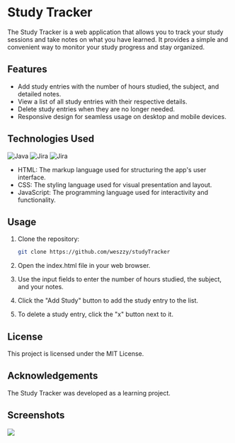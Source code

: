 # Study Tracker

The Study Tracker is a web application that allows you to track your study sessions and take notes on what you have learned. It provides a simple and convenient way to monitor your study progress and stay organized.

## Features

- Add study entries with the number of hours studied, the subject, and detailed notes.
- View a list of all study entries with their respective details.
- Delete study entries when they are no longer needed.
- Responsive design for seamless usage on desktop and mobile devices.

## Technologies Used

<div display: inline-block;>

<img alt="Java" src="https://img.shields.io/badge/HTML5-E34F26?style=for-the-badge&logo=html5&logoColor=white">


<img alt="Jira" src="https://img.shields.io/badge/CSS3-1572B6?style=for-the-badge&logo=css3&logoColor=white">

<img alt="Jira" src="https://img.shields.io/badge/JavaScript-F7DF1E?style=for-the-badge&logo=javascript&logoColor=black">



</div>

- HTML: The markup language used for structuring the app's user interface.
- CSS: The styling language used for visual presentation and layout.
- JavaScript: The programming language used for interactivity and functionality.

## Usage

1. Clone the repository:

   ```bash
   git clone https://github.com/weszzy/studyTracker


2. Open the index.html file in your web browser.

3. Use the input fields to enter the number of hours studied, the subject, and your notes.

4. Click the "Add Study" button to add the study entry to the list.

5. To delete a study entry, click the "x" button next to it.

## License
This project is licensed under the MIT License.

## Acknowledgements
The Study Tracker was developed as a learning project.

## Screenshots
<img src="https://i.imgur.com/mzIRZ4l.png">
